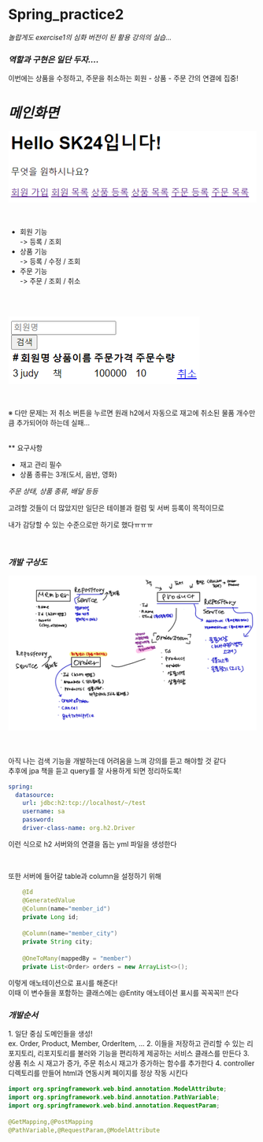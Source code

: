 # Spring_practice2
<em>놀랍게도 exercise1의 심화 버전이 된 활용 강의의 실습...</em>
<br>
<h3><em>역할과 구현은 일단 두자....</em></h3>

이번에는 상품을 수정하고, 주문을 취소하는
회원 - 상품 - 주문 간의 연결에 집중!

<h1><em>메인화면</em></h1>

![메인](./image/메인화면.png)

<br>
<ul>
  <li> 회원 기능 </li>
   -> 등록 / 조회
  <li> 상품 기능 </li>
   -> 등록 / 수정 / 조회
  <li> 주문 기능 </li>
   -> 주문 / 조회 / 취소
</ul>

<br> <br>

![주문](./image/주문목록.png)

<br>

※ 다만 문제는 저 취소 버튼을 누르면 원래 h2에서 자동으로
재고에 취소된 물품 개수만큼 추가되어야 하는데 실패...

<br>
** 요구사항
<ul>
  <li> 재고 관리 필수 </li>
  <li> 상품 종류는 3개(도서, 음반, 영화) </li>
</ul>

<em>
주문 상태, 상품 종류, 배달 등등
</em>
<br>

고려할 것들이 더 많았지만 일단은 
테이블과 컬럼 및 서버 등록이 목적이므로
<br>

내가 감당할 수 있는 수준으로만 하기로 했다ㅠㅠㅠ

<br>

<h3><em> 개발 구상도 </em></h3>

![연습](./image/연습-6.jpg)

<br>
<br>
아직 나는 검색 기능을 개발하는데 어려움을 느껴
강의를 듣고 해야할 것 같다
<br>
추후에 jpa 책을 듣고 query를 잘 사용하게 되면 정리하도록!

```yml
spring:
  datasource:
    url: jdbc:h2:tcp://localhost/~/test
    username: sa
    password:
    driver-class-name: org.h2.Driver

```
이런 식으로 h2 서버와의 연결을 돕는 yml 파일을 생성한다

<br>

또한 서버에 들어갈 table과 column을 설정하기 위해 

```java
    @Id
    @GeneratedValue
    @Column(name="member_id")
    private Long id;

    @Column(name="member_city")
    private String city;

    @OneToMany(mappedBy = "member")
    private List<Order> orders = new ArrayList<>();


```
이렇게 애노테이션으로 표시를 해준다!
<br>
이때 이 변수들을 포함하는 클래스에는 @Entity 애노테이션 표시를
꼭꼭꼭!! 쓴다

<h3><em> 개발순서 </em></h3>
1. 일단 중심 도메인들을 생성!
<br> ex. Order, Product, Member, OrderItem, ...
2. 이들을 저장하고 관리할 수 있는 리포지토리, 
    리포지토리를 불러와 기능을 편리하게 제공하는 서비스 클래스를 만든다
3. 상품 취소 시 재고가 증가, 주문 취소시 재고가 증가하는 함수를 추가한다
4. controller 디렉토리를 만들어 html과 연동시켜 페이지를 정상 작동 시킨다

```java
import org.springframework.web.bind.annotation.ModelAttribute;
import org.springframework.web.bind.annotation.PathVariable;
import org.springframework.web.bind.annotation.RequestParam;

@GetMapping,@PostMapping
@PathVariable,@RequestParam,@ModelAttribute
```


